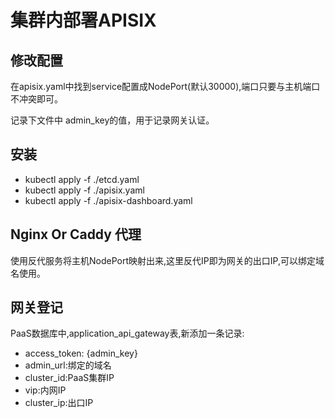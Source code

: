 # 集群内部署APISIX
## 修改配置
在apisix.yaml中找到service配置成NodePort(默认30000),端口只要与主机端口不冲突即可。

记录下文件中 admin_key的值，用于记录网关认证。
## 安装 
* kubectl apply -f ./etcd.yaml
* kubectl apply -f ./apisix.yaml
* kubectl apply -f ./apisix-dashboard.yaml

## Nginx Or Caddy 代理
使用反代服务将主机NodePort映射出来,这里反代IP即为网关的出口IP,可以绑定域名使用。

## 网关登记
PaaS数据库中,application_api_gateway表,新添加一条记录:
* access_token: {admin_key}
* admin_url:绑定的域名
* cluster_id:PaaS集群IP
* vip:内网IP
* cluster_ip:出口IP